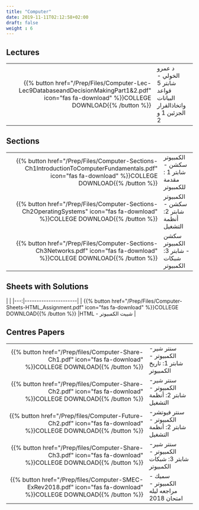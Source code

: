 ```yaml
---
title: "Computer"
date: 2019-11-11T02:12:58+02:00
draft: false
weight : 6
---
```



## Lectures


|  | |
|---:|----------------------|
| {{% button href="/Prep/Files/Computer-Lec-Lec9DatabaseandDecisionMakingPart1&2.pdf" icon="fas fa-download" %}}COLLEGE DOWNLOAD{{% /button %}} | د عمرو الخولي  - شابتر 5 قواعد البيانات واتخاذالقرار الجزئين 1 و 2 |

## Sections

|  | |
|---:|----------------------|
| {{% button href="/Prep/Files/Computer-Sections-Ch1IntroductionToComputerFundamentals.pdf" icon="fas fa-download" %}}COLLEGE DOWNLOAD{{% /button %}} |  الكمبيوتر سكشن - شابتر 1 : مقدمة للكمبيوتر |
| {{% button href="/Prep/Files/Computer-Sections-Ch2OperatingSystems" icon="fas fa-download" %}}COLLEGE DOWNLOAD{{% /button %}} |  الكمبيوتر سكشن - شابتر 2: أنظمة التشغيل  |
| {{% button href="/Prep/Files/Computer-Sections-Ch3Networks.pdf" icon="fas fa-download" %}}COLLEGE DOWNLOAD{{% /button %}} | سكشن الكمبيوتر - شابتر 3: شبكات الكمبيوتر |



## Sheets with Solutions

  | |
|---:|----------------------|
| {{% button href="/Prep/Files/Computer-Sheets-HTML_Assignment.pdf" icon="fas fa-download" %}}COLLEGE DOWNLOAD{{% /button %}} |HTML   -  شييت الكمبيوتر  |

## Centres Papers 

|  | |
|---:|----------------------|
| {{% button href="/Prep/files/Computer-Share-Ch1.pdf" icon="fas fa-download" %}}COLLEGE DOWNLOAD{{% /button %}} | سنتر شير- الكمبيوتر - شابتر 1: تاريخ الكمبيوتر|
| {{% button href="/Prep/files/Computer-Share-Ch2.pdf" icon="fas fa-download" %}}COLLEGE DOWNLOAD{{% /button %}} | سنتر شير- الكمبيوتر - شابتر 2: أنظمة التشغيل|
| {{% button href="/Prep/files/Computer-Future-Ch2.pdf" icon="fas fa-download" %}}COLLEGE DOWNLOAD{{% /button %}} | سنتر فيوتشر- الكمبيوتر - شابتر 2: أنظمة التشغيل|
| {{% button href="/Prep/files/Computer-Share-Ch3.pdf" icon="fas fa-download" %}}COLLEGE DOWNLOAD{{% /button %}} | سنتر شير- الكمبيوتر - شابتر 3: شبكات الكمبيوتر |
| {{% button href="/Prep/files/Computer-SMEC-ExRev2018.pdf" icon="fas fa-download" %}}COLLEGE DOWNLOAD{{% /button %}} | سميك - الكمبيوتر - مراجعه ليله امتحان 2018 |

